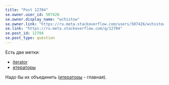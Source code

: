```yaml
---
title: "Post 12704"
se.owner.user_id: 507426
se.owner.display_name: "wchistow"
se.owner.link: "https://ru.meta.stackoverflow.com/users/507426/wchistow"
se.link: "https://ru.meta.stackoverflow.com/q/12704"
se.post_id: 12704
se.post_type: question
---
```

<p>Есть две метки:</p>
<ul>
<li><a href="https://ru.stackoverflow.com/questions/tagged/iterator" class="post-tag" title="показать вопросы с меткой [iterator]" aria-label="показать вопросы с меткой [iterator]" rel="tag" aria-labelledby="tag-iterator-tooltip-container">iterator</a></li>
<li><a href="https://ru.stackoverflow.com/questions/tagged/%d0%b8%d1%82%d0%b5%d1%80%d0%b0%d1%82%d0%be%d1%80%d1%8b" class="post-tag" title="показать вопросы с меткой [итераторы]" aria-label="показать вопросы с меткой [итераторы]" rel="tag" aria-labelledby="tag-итераторы-tooltip-container">итераторы</a></li>
</ul>
<p>Надо бы их объединить (<a href="https://ru.stackoverflow.com/questions/tagged/%d0%b8%d1%82%d0%b5%d1%80%d0%b0%d1%82%d0%be%d1%80%d1%8b" class="post-tag" title="показать вопросы с меткой [итераторы]" aria-label="показать вопросы с меткой [итераторы]" rel="tag" aria-labelledby="tag-итераторы-tooltip-container">итераторы</a> - главная).</p>
